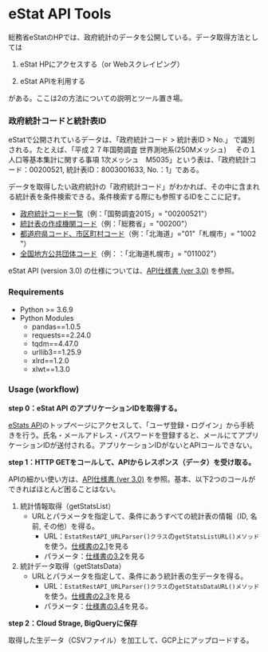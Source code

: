 # eStat API Tools

総務省eStatのHPでは、政府統計のデータを公開している。データ取得方法としては

1. eStat HPにアクセスする（or Webスクレイピング）

2. eStat APIを利用する

がある。ここは2の方法についての説明とツール置き場。

### 政府統計コードと統計表ID

eStatで公開されているデータは、「政府統計コード > 統計表ID > No.」 で識別される。たとえば、「平成２７年国勢調査 世界測地系(250Mメッシュ) 　その１　人口等基本集計に関する事項 1次メッシュ　M5035」という表は、「政府統計コード：00200521,  統計表ID：8003001633,  No.：1」である。



データを取得したい政府統計の「政府統計コード」がわかれば、その中に含まれる統計表を条件検索できる。条件検索する際にも参照するIDをここに記す。

- [政府統計コード一覧](https://www.e-stat.go.jp/help/stat-search-3-5)（例：「国勢調査2015」= "00200521"）
- [統計表の作成機関コード](https://www.stat.go.jp/info/guide/public/code/pdf/code.pdf)（例：「総務省」= "00200"）
- [都道府県コード、市区町村コード](https://www.soumu.go.jp/denshijiti/code.html)（例：「北海道」="01"「札幌市」= "1002 "）
- [全国地方公共団体コード](https://www.soumu.go.jp/denshijiti/code.html)（例：：「北海道札幌市」= "011002"）

eStat API (version 3.0) の仕様については、[API仕様書 (ver 3.0)](https://www.e-stat.go.jp/api/api-info/e-stat-manual3-0) を参照。


### Requirements

- Python >= 3.6.9 
- Python Modules
    - pandas==1.0.5
    - requests==2.24.0
    - tqdm==4.47.0
    - urllib3==1.25.9
    - xlrd==1.2.0
    - xlwt==1.3.0

### Usage (workflow)

**step 0：eStat API のアプリケーションIDを取得する。**

[eStats API](https://www.e-stat.go.jp/api/)のトップページにアクセスして、「ユーザ登録・ログイン」から手続きを行う。氏名・メールアドレス・パスワードを登録すると、メールにてアプリケーションIDが送付される。アプリケーションIDがないとAPIコールできない。

**step 1：HTTP GETをコールして、APIからレスポンス（データ）を受け取る。**

APIの細かい使い方は、[API仕様書 (ver 3.0)](https://www.e-stat.go.jp/api/api-info/api-spec) を参照。基本、以下2つのコールができればほとんど困ることはない。



1. 統計情報取得（getStatsList）
   - URLとパラメータを指定して、条件にあうすべての統計表の情報（ID, 名前, その他）を得る。
     - URL：`EstatRestAPI_URLParser()クラス`の`getStatsListURL()メソッド`を使う。[仕様書の2.1](https://www.e-stat.go.jp/api/api-info/e-stat-manual3-0#api_2_1)を見る
     - パラメータ：[仕様書の3.2](https://www.e-stat.go.jp/api/api-info/e-stat-manual3-0#api_3_2)を見る
2. 統計データ取得（getStatsData）
   - URLとパラメータを指定して、条件にあう統計表の生データを得る。
     - URL：`EstatRestAPI_URLParser()クラス`の`getStatsDataURL()メソッド`を使う。[仕様書の2.3](https://www.e-stat.go.jp/api/api-info/e-stat-manual3-0#api_2_3)を見る
     - パラメータ：[仕様書の3.4](https://www.e-stat.go.jp/api/api-info/e-stat-manual3-0#api_3_4)を見る。





**step 2：Cloud Strage, BigQueryに保存**

取得した生データ（CSVファイル）を加工して、GCP上にアップロードする。

